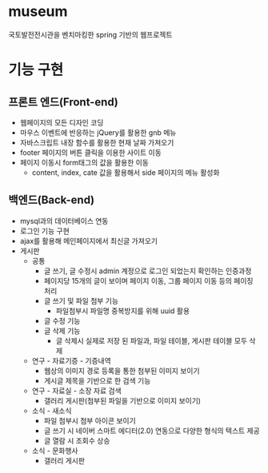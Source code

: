 # museum
국토발전전시관을 벤치마킹한 spring 기반의 웹프로젝트



# 기능 구현

## 프론트 엔드(Front-end)

- 웹페이지의 모든 디자인 코딩
- 마우스 이벤트에 반응하는 jQuery를 활용한 gnb 메뉴
- 자바스크립트 내장 함수를 활용한 현재 날짜 가져오기
- footer 페이지의 버튼 클릭을 이용한 사이트 이동
- 페이지 이동시 form태그의 값을 활용한 이동
  - content, index, cate 값을 활용해서 side 페이지의 메뉴 활성화



## 백엔드(Back-end)

- mysql과의 데이터베이스 연동
- 로그인 기능 구현
- ajax를 활용해 메인페이지에서 최신글 가져오기
- 게시판
  - 공통
    - 글 쓰기, 글 수정시 admin 계정으로 로그인 되었는지 확인하는 인증과정
    - 페이지당 15개의 글이 보이며 페이지 이동, 그룹 페이지 이동 등의 페이징 처리
    - 글 쓰기 및 파일 첨부 기능
      - 파일첨부시 파일명 중복방지를 위해 uuid 활용
    - 글 수정 기능
    - 글 삭제 기능
      - 글 삭제시 실제로 저장 된 파일과, 파일 테이블, 게시판 테이블 모두 삭제
  - 연구 - 자료기증 - 기증내역
    - 웹상의 이미지 경로 등록을 통한 첨부된 이미지 보이기
    - 게시글 제목을 기반으로 한 검색 기능
  - 연구 - 자료실 - 소장 자료 검색
    - 갤러리 게시판(첨부된 파일을 기반으로 이미지 보이기)
  - 소식 - 새소식
    - 파일 첨부시 첨부 아이콘 보이기
    - 글 쓰기 시 네이버 스마트 에디터(2.0) 연동으로 다양한 형식의 텍스트 제공
    - 글 열람 시 조회수 상승
  - 소식 - 문화행사
    - 갤러리 게시판